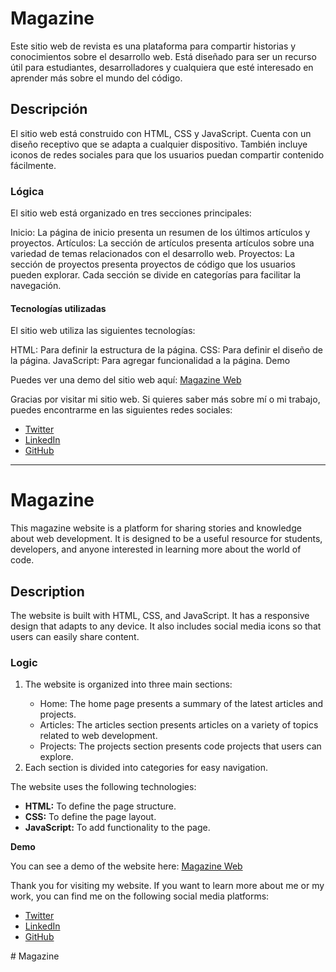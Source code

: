 <h1>Magazine</h1>

Este sitio web de revista es una plataforma para compartir historias y conocimientos sobre el desarrollo web. Está diseñado para ser un recurso útil para estudiantes, desarrolladores y cualquiera que esté interesado en aprender más sobre el mundo del código.

<h2>Descripción</h2>

El sitio web está construido con HTML, CSS y JavaScript. Cuenta con un diseño receptivo que se adapta a cualquier dispositivo. También incluye iconos de redes sociales para que los usuarios puedan compartir contenido fácilmente.

<h3>Lógica</h3>

El sitio web está organizado en tres secciones principales:

Inicio: La página de inicio presenta un resumen de los últimos artículos y proyectos.
Artículos: La sección de artículos presenta artículos sobre una variedad de temas relacionados con el desarrollo web.
Proyectos: La sección de proyectos presenta proyectos de código que los usuarios pueden explorar.
Cada sección se divide en categorías para facilitar la navegación.

<h4>Tecnologías utilizadas</h4>

El sitio web utiliza las siguientes tecnologías:

HTML: Para definir la estructura de la página.
CSS: Para definir el diseño de la página.
JavaScript: Para agregar funcionalidad a la página.
Demo

Puedes ver una demo del sitio web aquí: <a href="jerangel1.github.io/Magazine">Magazine Web</a>


<footer>
  <p>
    Gracias por visitar mi sitio web. Si quieres saber más sobre mí o mi trabajo, puedes encontrarme en las siguientes redes sociales:
  </p>
  <ul>
    <li><a href="https://www.twitter.com/jerangel1">Twitter</a></li>
    <li><a href="https://www.linkedin.com/in/jerangel1/">LinkedIn</a></li>
    <li><a href="https://www.github.com/jerangel1">GitHub</a></li>
  </ul>
  <p>
  </footer>

  <hr>

  <h1>Magazine</h1>

This magazine website is a platform for sharing stories and knowledge about web development. It is designed to be a useful resource for students, developers, and anyone interested in learning more about the world of code.

<h2>Description</h2>

The website is built with HTML, CSS, and JavaScript. It has a responsive design that adapts to any device. It also includes social media icons so that users can easily share content.

<h3>Logic</h3>

<ol>
  <li>The website is organized into three main sections:</li>
    <ul>
      <li>Home: The home page presents a summary of the latest articles and projects.</li>
      <li>Articles: The articles section presents articles on a variety of topics related to web development.</li>
      <li>Projects: The projects section presents code projects that users can explore.</li>
    </ul>
  <li>Each section is divided into categories for easy navigation.</li>
</ol>

The website uses the following technologies:

* **HTML:** To define the page structure.
* **CSS:** To define the page layout.
* **JavaScript:** To add functionality to the page.

**Demo**

You can see a demo of the website here: <a href="jerangel1.github.io/Magazine">Magazine Web</a>


<footer>
  <p>
    Thank you for visiting my website. If you want to learn more about me or my work, you can find me on the following social media platforms:
  </p>
  <ul>
    <li><a href="https://www.twitter.com/jerangel1">Twitter</a></li>
    <li><a href="https://www.linkedin.com/in/jerangel1/">LinkedIn</a></li>
    <li><a href="https://www.github.com/jerangel1">GitHub</a></li>
  </ul>
  <p>
  </footer>#   M a g a z i n e 
 
 